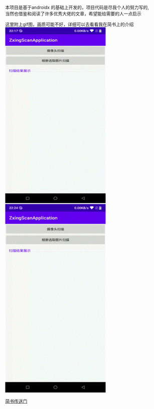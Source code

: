 本项目是基于androidx 的基础上开发的，项目代码是尽我个人的努力写的,  
当然也借鉴和阅读了许多优秀大佬的文章，希望能给需要的人一点启示

这里附上gif图，画质可能不好，详细可以去看看我在简书上的介绍
![image_photo](pic/photo.gif)
![image_album](pic/album.gif)


[简书传送门](https://www.jianshu.com/p/579296390f2f)